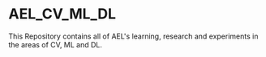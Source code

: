 # AEL_CV_ML_DL
This Repository contains all of AEL's learning, research and experiments in the areas of CV, ML and DL.
